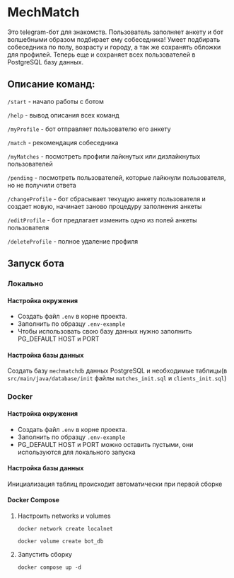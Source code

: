 # MechMatch

Это telegram-бот для знакомств.
Пользователь заполняет анкету и бот волшебными образом подбирает ему собеседника!
Умеет подбирать собеседника по полу, возрасту и городу, а так же сохранять обложки для профилей.
Теперь еще и сохраняет всех пользователей в PostgreSQL базу данных.

## Описание команд:

`/start` - начало работы с ботом

`/help` - вывод описания всех команд

`/myProfile` - бот отправляет пользователю его анкету

`/match` - рекомендация собеседника

`/myMatches` - посмотреть профили лайкнутых или дизлайкнутых пользователей

`/pending` - посмотреть пользователей, которые лайкнули пользователя, но не получили ответа

`/changeProfile` - бот сбрасывает текущую анкету пользователя и создает новую, начинает заново процедуру заполнения анкеты

`/editProfile` - бот предлагает изменить одно из полей анкеты пользователя

`/deleteProfile` - полное удаление профиля

## Запуск бота

### Локально
#### Настройка окружения
- Создать файл `.env` в корне проекта.
- Заполнить по образцу `.env-example`
- Чтобы использовать свою базу данных нужно заполнить PG_DEFAULT HOST и PORT

#### Настройка базы данных
Создать базу `mechmatchdb` данных PostgreSQL и необходимые таблицы(в `src/main/java/database/init` файлы `matches_init.sql` и `clients_init.sql`)


### Docker

#### Настройка окружения
- Создать файл `.env` в корне проекта.
- Заполнить по образцу `.env-example`
- PG_DEFAULT HOST и PORT можно оставить пустыми, они используются для локального запуска

#### Настройка базы данных
Инициализация таблиц происходит автоматически при первой сборке

#### Docker Compose
1. Настроить networks и volumes
    ```shell
    docker network create localnet  
    ```
    ```shell
    docker volume create bot_db
    ```
2. Запустить сборку
    ```shell
    docker compose up -d
    ```
